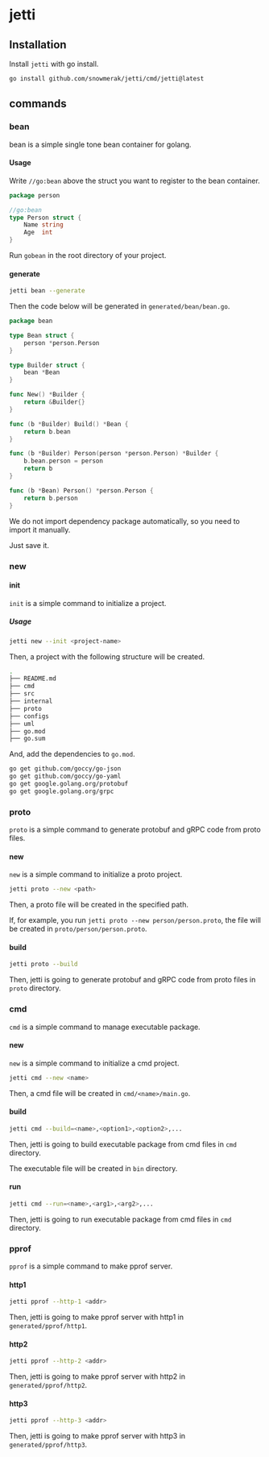 # jetti

## Installation

Install `jetti` with go install.

```bash
go install github.com/snowmerak/jetti/cmd/jetti@latest
```

## commands

### bean

bean is a simple single tone bean container for golang.

#### Usage

Write `//go:bean` above the struct you want to register to the bean container.

```go
package person

//go:bean
type Person struct {
    Name string
    Age  int
}
````

Run `gobean` in the root directory of your project.

#### generate

```bash
jetti bean --generate
```

Then the code below will be generated in `generated/bean/bean.go`.

```go
package bean

type Bean struct {
	person *person.Person
}

type Builder struct {
	bean *Bean
}

func New() *Builder {
	return &Builder{}
}

func (b *Builder) Build() *Bean {
	return b.bean
}

func (b *Builder) Person(person *person.Person) *Builder {
	b.bean.person = person
	return b
}

func (b *Bean) Person() *person.Person {
	return b.person
}
```

We do not import dependency package automatically, so you need to import it manually.

Just save it.

### new

#### init

`init` is a simple command to initialize a project.

##### Usage

```bash
jetti new --init <project-name>
```

Then, a project with the following structure will be created.

```bash
.
├── README.md
├── cmd
├── src
├── internal
├── proto
├── configs
├── uml
├── go.mod
├── go.sum
```

And, add the dependencies to `go.mod`.

```bash
go get github.com/goccy/go-json
go get github.com/goccy/go-yaml
go get google.golang.org/protobuf
go get google.golang.org/grpc
```

### proto

`proto` is a simple command to generate protobuf and gRPC code from proto files.

#### new

`new` is a simple command to initialize a proto project.

```bash
jetti proto --new <path>
```

Then, a proto file will be created in the specified path.

If, for example, you run `jetti proto --new person/person.proto`, the file will be created in `proto/person/person.proto`.

#### build

```bash
jetti proto --build
```

Then, jetti is going to generate protobuf and gRPC code from proto files in `proto` directory.

### cmd

`cmd` is a simple command to manage executable package.

#### new

`new` is a simple command to initialize a cmd project.

```bash
jetti cmd --new <name>
```

Then, a cmd file will be created in `cmd/<name>/main.go`.

#### build

```bash
jetti cmd --build=<name>,<option1>,<option2>,...
```

Then, jetti is going to build executable package from cmd files in `cmd` directory.

The executable file will be created in `bin` directory.

#### run

```bash
jetti cmd --run=<name>,<arg1>,<arg2>,...
```

Then, jetti is going to run executable package from cmd files in `cmd` directory.

### pprof

`pprof` is a simple command to make pprof server.

#### http1

```bash
jetti pprof --http-1 <addr>
```

Then, jetti is going to make pprof server with http1 in `generated/pprof/http1`.

#### http2

```bash
jetti pprof --http-2 <addr>
```

Then, jetti is going to make pprof server with http2 in `generated/pprof/http2`.

#### http3

```bash
jetti pprof --http-3 <addr>
```

Then, jetti is going to make pprof server with http3 in `generated/pprof/http3`.

